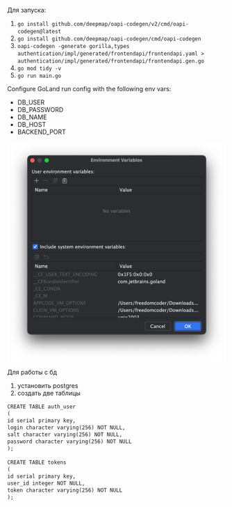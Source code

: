 Для запуска:
1. `go install github.com/deepmap/oapi-codegen/v2/cmd/oapi-codegen@latest`
2. `go install github.com/deepmap/oapi-codegen/cmd/oapi-codegen`
3. `oapi-codegen -generate gorilla,types authentication/impl/generated/frontendapi/frontendapi.yaml > authentication/impl/generated/frontendapi/frontendapi.gen.go`
4. `go mod tidy -v`
5. `go run main.go`

Configure GoLand run config with the following env vars: 
- DB_USER
- DB_PASSWORD
- DB_NAME
- DB_HOST
- BACKEND_PORT

![img.png](img/envVars.png)

Для работы с бд
1. установить postgres
2. создать две таблицы

```
CREATE TABLE auth_user
(
id serial primary key,
login character varying(256) NOT NULL,
salt character varying(256) NOT NULL,
password character varying(256) NOT NULL
);

CREATE TABLE tokens
(
id serial primary key,
user_id integer NOT NULL,
token character varying(256) NOT NULL
);